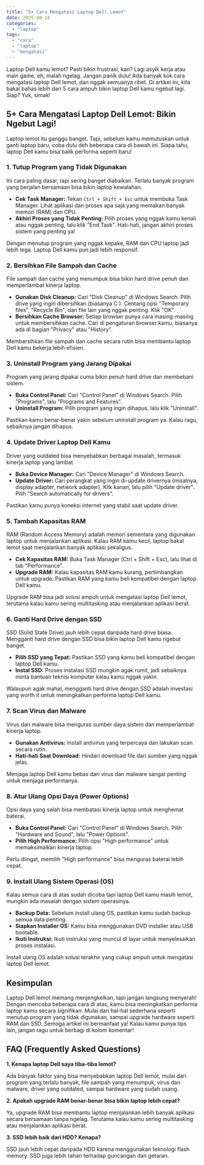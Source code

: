 ```yaml
---
title: "5+ Cara Mengatasi Laptop Dell Lemot"
date: 2025-08-16
categories: 
  - "laptop"
tags: 
  - "cara"
  - "laptop"
  - "mengatasi"
---
```


Laptop Dell kamu lemot? Pasti bikin frustrasi, kan? Lagi asyik kerja atau main game, eh, malah ngelag. Jangan panik dulu! Ada banyak kok cara mengatasi laptop Dell lemot, dan nggak semuanya ribet. Di artikel ini, kita bakal bahas lebih dari 5 cara ampuh bikin laptop Dell kamu ngebut lagi. Siap? Yuk, simak!

## 5+ Cara Mengatasi Laptop Dell Lemot: Bikin Ngebut Lagi!

Laptop lemot itu ganggu banget. Tapi, sebelum kamu memutuskan untuk ganti laptop baru, coba dulu deh beberapa cara di bawah ini. Siapa tahu, laptop Dell kamu bisa balik performa seperti baru!

### 1\. Tutup Program yang Tidak Digunakan

Ini cara paling dasar, tapi sering banget diabaikan. Terlalu banyak program yang berjalan bersamaan bisa bikin laptop kewalahan.

- **Cek Task Manager:** Tekan `Ctrl + Shift + Esc` untuk membuka Task Manager. Lihat aplikasi dan proses apa saja yang memakan banyak memori (RAM) dan CPU.
- **Akhiri Proses yang Tidak Penting:** Pilih proses yang nggak kamu kenali atau nggak penting, lalu klik "End Task". Hati-hati, jangan akhiri proses sistem yang penting ya!

Dengan menutup program yang nggak kepake, RAM dan CPU laptop jadi lebih lega. Laptop Dell kamu pun jadi lebih responsif.

### 2\. Bersihkan File Sampah dan Cache

File sampah dan cache yang menumpuk bisa bikin hard drive penuh dan memperlambat kinerja laptop.

- **Gunakan Disk Cleanup:** Cari "Disk Cleanup" di Windows Search. Pilih drive yang ingin dibersihkan (biasanya C:). Centang opsi "Temporary files", "Recycle Bin", dan file lain yang nggak penting. Klik "OK".
- **Bersihkan Cache Browser:** Setiap browser punya cara masing-masing untuk membersihkan cache. Cari di pengaturan browser kamu, biasanya ada di bagian "Privacy" atau "History".

Membersihkan file sampah dan cache secara rutin bisa membantu laptop Dell kamu bekerja lebih efisien.

### 3\. Uninstall Program yang Jarang Dipakai

Program yang jarang dipakai cuma bikin penuh hard drive dan membebani sistem.

- **Buka Control Panel:** Cari "Control Panel" di Windows Search. Pilih "Programs", lalu "Programs and Features".
- **Uninstall Program:** Pilih program yang ingin dihapus, lalu klik "Uninstall".

Pastikan kamu benar-benar yakin sebelum uninstall program ya. Kalau ragu, sebaiknya jangan dihapus.

### 4\. Update Driver Laptop Dell Kamu

Driver yang outdated bisa menyebabkan berbagai masalah, termasuk kinerja laptop yang lambat.

- **Buka Device Manager:** Cari "Device Manager" di Windows Search.
- **Update Driver:** Cari perangkat yang ingin di-update drivernya (misalnya, display adapter, network adapter). Klik kanan, lalu pilih "Update driver". Pilih "Search automatically for drivers".

Pastikan kamu punya koneksi internet yang stabil saat update driver.

### 5\. Tambah Kapasitas RAM

RAM (Random Access Memory) adalah memori sementara yang digunakan laptop untuk menjalankan aplikasi. Kalau RAM kamu kecil, laptop bakal lemot saat menjalankan banyak aplikasi sekaligus.

- **Cek Kapasitas RAM:** Buka Task Manager (Ctrl + Shift + Esc), lalu lihat di tab "Performance".
- **Upgrade RAM:** Kalau kapasitas RAM kamu kurang, pertimbangkan untuk upgrade. Pastikan RAM yang kamu beli kompatibel dengan laptop Dell kamu.

Upgrade RAM bisa jadi solusi ampuh untuk mengatasi laptop Dell lemot, terutama kalau kamu sering multitasking atau menjalankan aplikasi berat.

### 6\. Ganti Hard Drive dengan SSD

SSD (Solid State Drive) jauh lebih cepat daripada hard drive biasa. Mengganti hard drive dengan SSD bisa bikin laptop Dell kamu ngebut banget.

- **Pilih SSD yang Tepat:** Pastikan SSD yang kamu beli kompatibel dengan laptop Dell kamu.
- **Instal SSD:** Proses instalasi SSD mungkin agak rumit, jadi sebaiknya minta bantuan teknisi komputer kalau kamu nggak yakin.

Walaupun agak mahal, mengganti hard drive dengan SSD adalah investasi yang worth it untuk meningkatkan performa laptop Dell kamu.

### 7\. Scan Virus dan Malware

Virus dan malware bisa menguras sumber daya sistem dan memperlambat kinerja laptop.

- **Gunakan Antivirus:** Install antivirus yang terpercaya dan lakukan scan secara rutin.
- **Hati-hati Saat Download:** Hindari download file dari sumber yang nggak jelas.

Menjaga laptop Dell kamu bebas dari virus dan malware sangat penting untuk menjaga performanya.

### 8\. Atur Ulang Opsi Daya (Power Options)

Opsi daya yang salah bisa membatasi kinerja laptop untuk menghemat baterai.

- **Buka Control Panel:** Cari "Control Panel" di Windows Search. Pilih "Hardware and Sound", lalu "Power Options".
- **Pilih High Performance:** Pilih opsi "High performance" untuk memaksimalkan kinerja laptop.

Perlu diingat, memilih "High performance" bisa menguras baterai lebih cepat.

### 9\. Install Ulang Sistem Operasi (OS)

Kalau semua cara di atas sudah dicoba tapi laptop Dell kamu masih lemot, mungkin ada masalah dengan sistem operasinya.

- **Backup Data:** Sebelum install ulang OS, pastikan kamu sudah backup semua data penting.
- **Siapkan Installer OS:** Kamu bisa menggunakan DVD installer atau USB bootable.
- **Ikuti Instruksi:** Ikuti instruksi yang muncul di layar untuk menyelesaikan proses instalasi.

Install ulang OS adalah solusi terakhir yang cukup ampuh untuk mengatasi laptop Dell lemot.

## Kesimpulan

Laptop Dell lemot memang menjengkelkan, tapi jangan langsung menyerah! Dengan mencoba beberapa cara di atas, kamu bisa meningkatkan performa laptop kamu secara signifikan. Mulai dari hal-hal sederhana seperti menutup program yang tidak digunakan, sampai upgrade hardware seperti RAM dan SSD. Semoga artikel ini bermanfaat ya! Kalau kamu punya tips lain, jangan ragu untuk berbagi di kolom komentar!

## FAQ (Frequently Asked Questions)

**1\. Kenapa laptop Dell saya tiba-tiba lemot?**

Ada banyak faktor yang bisa menyebabkan laptop Dell lemot, mulai dari program yang terlalu banyak, file sampah yang menumpuk, virus dan malware, driver yang outdated, sampai hardware yang sudah usang.

**2\. Apakah upgrade RAM benar-benar bisa bikin laptop lebih cepat?**

Ya, upgrade RAM bisa membantu laptop menjalankan lebih banyak aplikasi secara bersamaan tanpa ngelag. Terutama kalau kamu sering multitasking atau menjalankan aplikasi berat.

**3\. SSD lebih baik dari HDD? Kenapa?**

SSD jauh lebih cepat daripada HDD karena menggunakan teknologi flash memory. SSD juga lebih tahan terhadap guncangan dan getaran.
